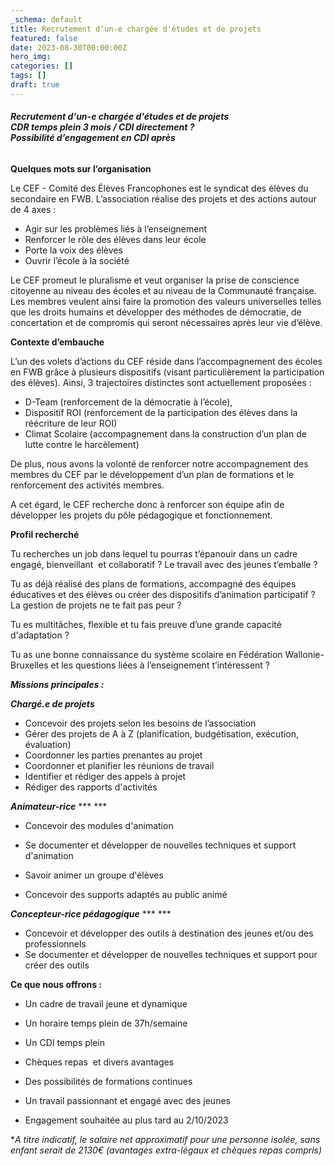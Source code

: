```yaml
---
_schema: default
title: Recrutement d‘un-e chargée d'études et de projets
featured: false
date: 2023-08-30T00:00:00Z
hero_img:
categories: []
tags: []
draft: true
---
```

###### **Recrutement d‘un-e chargée d'études et de projets<br>CDR temps plein 3 mois / CDI directement ?&nbsp;<br>Possibilité d’engagement en CDI après**

**Quelques mots sur l’organisation**

Le CEF - Comité des Élèves Francophones est le syndicat des élèves du secondaire en FWB. L’association réalise des projets et des actions autour de 4 axes :&nbsp;

* Agir sur les problèmes liés à l’enseignement
* Renforcer le rôle des élèves dans leur école
* Porte la voix des élèves
* Ouvrir l’école à la société

Le CEF promeut le pluralisme et veut organiser la prise de conscience citoyenne au niveau des écoles et au niveau de la Communauté française. Les membres veulent ainsi faire la promotion des valeurs universelles telles que les droits humains et développer des méthodes de démocratie, de concertation et de compromis qui seront nécessaires après leur vie d’élève.

**Contexte d’embauche**

L’un des volets d’actions du CEF réside dans l’accompagnement des écoles en FWB grâce à plusieurs dispositifs (visant particulièrement la participation des élèves). Ainsi, 3 trajectoires distinctes sont actuellement proposées :

* D-Team (renforcement de la démocratie à l’école),&nbsp;
* Dispositif ROI (renforcement de la participation des élèves dans la réécriture de leur ROI)
* Climat Scolaire (accompagnement dans la construction d’un plan de lutte contre le harcèlement)

De plus, nous avons la volonté de renforcer notre accompagnement des membres du CEF par le développement d’un plan de formations et le renforcement des activités membres.

A cet égard, le CEF recherche donc à renforcer son équipe afin de développer les projets du pôle pédagogique et fonctionnement.&nbsp;

**Profil recherché**

Tu recherches un job dans lequel tu pourras t’épanouir dans un cadre engagé, bienveillant&nbsp; et collaboratif ? Le travail avec des jeunes t’emballe ?

Tu as déjà réalisé des plans de formations, accompagné des équipes éducatives et des élèves ou créer des dispositifs d’animation participatif ? La gestion de projets ne te fait pas peur ?

Tu es multitâches, flexible et tu fais preuve d’une grande capacité d'adaptation ?

Tu as une bonne connaissance du système scolaire en Fédération Wallonie-Bruxelles et les questions liées à l’enseignement t’intéressent ?

***Missions principales :***

***Chargé.e de projets***

* Concevoir des projets selon les besoins de l’association
* Gérer des projets de A à Z (planification, budgétisation, exécution, évaluation)
* Coordonner les parties prenantes au projet
* Coordonner et planifier les réunions de travail
* Identifier et rédiger des appels à projet
* Rédiger des rapports d'activités

***Animateur-rice*** \*\*\* \*\*\*

* Concevoir des modules d'animation

* Se documenter et développer de nouvelles techniques et support d'animation

* Savoir animer un groupe d'élèves

* Concevoir des supports adaptés au public animé

***Concepteur-rice pédagogique*** \*\*\* \*\*\*

* Concevoir et développer des outils à destination des jeunes et/ou des professionnels
* Se documenter et développer de nouvelles techniques et support pour créer des outils

**Ce que nous offrons :&nbsp;**

* Un cadre de travail jeune et dynamique

* Un horaire temps plein de 37h/semaine

* Un CDI temps plein

* Chèques repas&nbsp; et divers avantages

* Des possibilités de formations continues

* Un travail passionnant et engagé avec des jeunes

* Engagement souhaitée au plus tard au 2/10/2023

\**A titre indicatif, le salaire net approximatif pour une personne isolée, sans enfant serait de 2130€ (avantages extra-légaux et chèques repas compris)*